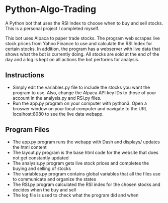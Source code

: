 # Python-Algo-Trading
A Python bot that uses the RSI Index to choose when to buy and sell stocks. This is a personal project I completed myself.

This bot uses Alpaca to paper trade stocks. The program web scrapes live stock prices from Yahoo Finance to use and calculate the RSI Index for certain stocks. In addition, the program has a webserver with live data that shows what the bot is currently doing. All stocks are sold at the end of the day and a log is kept on all actions the bot performs for analysis. 

## Instructions
 - Simply edit the variables.py file to include the stocks you want the program to use. Also, change the Alpaca API key IDs to those of your account in the analysis.py and RSI.py files.
 - Run the app.py program on your computer with python3. Open a broswer window on your local computer and navigate to the URL localhost:8080 to see the live data webapp.

## Program Files
 - The app.py program runs the webapp with Dash and displays/ updates the html content
 - The layout.py program is the base html code for the website that does not get constantly updated
 - The analysis.py program gets live stock prices and completes the buying and selling of stocks
 - The variables.py program contains global variables that all the files use to communicate and organize the states
 - The RSI.py program calculated the RSI index for the chosen stocks and decides when the buy and sell
 - The log file is used to check what the program did and when

